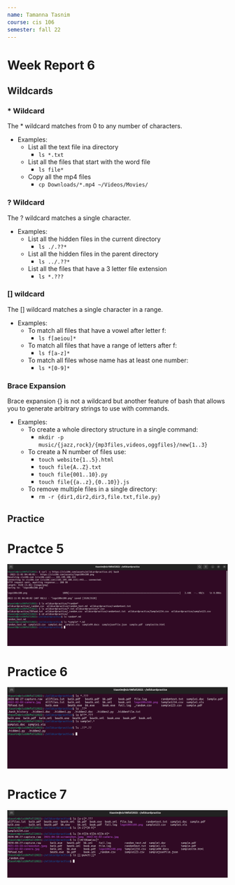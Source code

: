 ```yaml
---
name: Tamanna Tasnim
course: cis 106
semester: fall 22
---
```


# Week Report 6
 
## Wildcards

### * Wildcard
The * wildcard matches from 0 to any number of characters.
* Examples:
    * List all the text file ina directory
      * `ls *.txt`
    * List all the files that start with the word file
      * `ls file*`
    * Copy all the mp4 files
      * `cp Downloads/*.mp4 ~/Videos/Movies/`
### ? Wildcard
The ? wildcard matches a single character.
* Examples:
   * List all the hidden files in the current directory
      * `ls ./.??*`
    * List all the hidden files in the parent directory
      * `ls ../.??*`
    * List all the files that have a 3 letter file extension
      * `ls *.???`   
### [] wildcard
The [] wildcard matches a single character in a range.
* Examples:
    * To match all files that have a vowel after letter f:
       * `ls f[aeiou]*`
     * To match all files that have a range of letters after f:
       * `ls f[a-z]*`
     * To match all files whose name has at least one number:
       * `ls *[0-9]*`
### Brace Expansion
Brace expansion {} is not a wildcard but another feature of bash that allows you to generate arbitrary strings to use with commands.
* Examples:
    * To create a whole directory structure in a single command:
       * `mkdir -p music/{jazz,rock}/{mp3files,videos,oggfiles}/new{1..3}`
    * To create a N number of files use:
       * `touch website{1..5}.html`
       * `touch file{A..Z}.txt`
       * `touch file{001..10}.py`
       * `touch file{{a..z},{0..10}}.js`
    * To remove multiple files in a single directory:
       * `rm -r {dir1,dir2,dir3,file.txt,file.py}`  

## Practice
   # Practce 5
![practice](practice5.png)
   # Practice 6
![practice](practice6.png)
   # Practice 7
![practice](practice7.png)